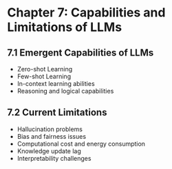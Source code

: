 # Chapter 7: Capabilities and Limitations of LLMs

## 7.1 Emergent Capabilities of LLMs
- Zero-shot Learning
- Few-shot Learning
- In-context learning abilities
- Reasoning and logical capabilities

## 7.2 Current Limitations
- Hallucination problems
- Bias and fairness issues
- Computational cost and energy consumption
- Knowledge update lag
- Interpretability challenges